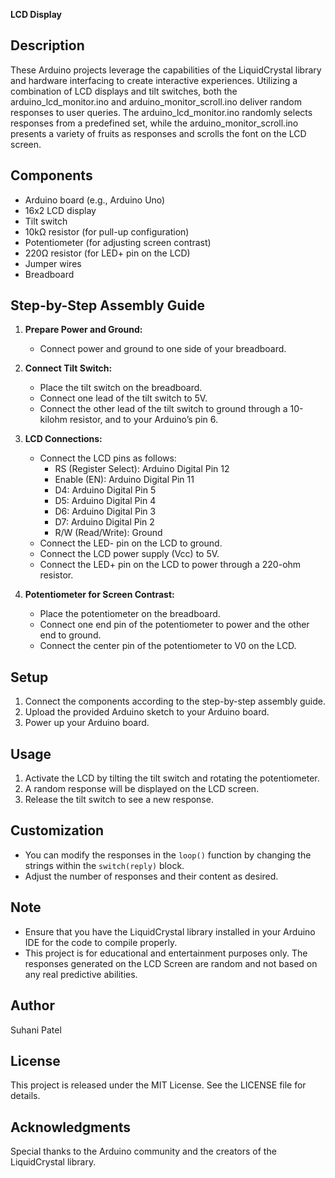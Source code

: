 **LCD Display**

## Description
These Arduino projects leverage the capabilities of the LiquidCrystal library and hardware interfacing to create interactive experiences. Utilizing a combination of LCD displays and tilt switches, both the arduino_lcd_monitor.ino and arduino_monitor_scroll.ino deliver random responses to user queries. The arduino_lcd_monitor.ino randomly selects responses from a predefined set, while the arduino_monitor_scroll.ino presents a variety of fruits as responses and scrolls the font on the LCD screen.

## Components
- Arduino board (e.g., Arduino Uno)
- 16x2 LCD display
- Tilt switch
- 10kΩ resistor (for pull-up configuration)
- Potentiometer (for adjusting screen contrast)
- 220Ω resistor (for LED+ pin on the LCD)
- Jumper wires
- Breadboard

## Step-by-Step Assembly Guide
1. **Prepare Power and Ground:**
   - Connect power and ground to one side of your breadboard.

2. **Connect Tilt Switch:**
   - Place the tilt switch on the breadboard.
   - Connect one lead of the tilt switch to 5V.
   - Connect the other lead of the tilt switch to ground through a 10-kilohm resistor, and to your Arduino’s pin 6.

3. **LCD Connections:**
   - Connect the LCD pins as follows:
     - RS (Register Select): Arduino Digital Pin 12
     - Enable (EN): Arduino Digital Pin 11
     - D4: Arduino Digital Pin 5
     - D5: Arduino Digital Pin 4
     - D6: Arduino Digital Pin 3
     - D7: Arduino Digital Pin 2
     - R/W (Read/Write): Ground
   - Connect the LED- pin on the LCD to ground.
   - Connect the LCD power supply (Vcc) to 5V.
   - Connect the LED+ pin on the LCD to power through a 220-ohm resistor.

4. **Potentiometer for Screen Contrast:**
   - Place the potentiometer on the breadboard.
   - Connect one end pin of the potentiometer to power and the other end to ground.
   - Connect the center pin of the potentiometer to V0 on the LCD.

## Setup
1. Connect the components according to the step-by-step assembly guide.
2. Upload the provided Arduino sketch to your Arduino board.
3. Power up your Arduino board.
## Usage
1. Activate the LCD by tilting the tilt switch and rotating the potentiometer.
2. A random response will be displayed on the LCD screen.
3. Release the tilt switch to see a new response.
  
## Customization
- You can modify the responses in the `loop()` function by changing the strings within the `switch(reply)` block.
- Adjust the number of responses and their content as desired.

## Note
- Ensure that you have the LiquidCrystal library installed in your Arduino IDE for the code to compile properly.
- This project is for educational and entertainment purposes only. The responses generated on the LCD Screen are random and not based on any real predictive abilities.

## Author
Suhani Patel

## License
This project is released under the MIT License. See the LICENSE file for details.

## Acknowledgments
Special thanks to the Arduino community and the creators of the LiquidCrystal library.

